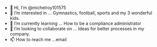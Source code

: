 - 👋 Hi, I’m @michelroy101575
- 👀 I’m interested in ... Gymnastics, football, sports and my 3 wonderful kids.
- 🌱 I’m currently learning ...  How to be a compliance administrator
- 💞️ I’m looking to collaborate on ... Ideas for better processes in my company.
- 📫 How to reach me ...email

<!---
michelroy101575/michelroy101575 is a ✨ special ✨ repository because its `README.md` (this file) appears on your GitHub profile.
You can click the Preview link to take a look at your changes.
--->
